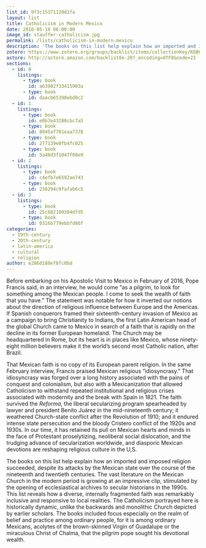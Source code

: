 ```yaml
---
list_id: 0f3c15371120d1fa
layout: list
title: Catholicism in Modern Mexico
date: 2016-05-18 06:00:00
image_id: stauffer-catholicism.jpg
permalink: /lists/catholicism-in-modern-mexico
description: 'The books on this list help explain how an imported and imposed religion succeeded, despite attacks by the Mexican state over the course of the nineteenth and twentieth centuries, revealing how a diverse, internally fragmented faith was remarkably inclusive and responsive to local realities. The Catholicism portrayed here is historically dynamic, unlike the backwards and monolithic Church depicted by earlier scholars. The books included focus especially on the realm of belief and practice among ordinary people, acolytes of the brown-skinned Virgin of Guadalupe or the miraculous Christ of Chalma, to locate what Pope Francis has called Mexico’s religious “idiosyncrasy.”'
zotero: https://www.zotero.org/groups/backlist/items/collectionKey/K6B6WB4N
astore: http://astore.amazon.com/backlist0e-20?_encoding=UTF8&node=23
sections: 
  - id: 0
    listings:
      - type: book
        id: a63982f33415903a
      - type: book
        id: daacb65398ebd0c2
  - id: 1
    listings:
      - type: book
        id: e0b7e43280cbc7a5
      - type: book
        id: 8945af701eaa7378
      - type: book
        id: 277139e0fb4fc025
      - type: book
        id: 5a48d3f1047f08e9
  - id: 2
    listings:
      - type: book
        id: c4efb7e6592ae743
      - type: book
        id: 238294c9fafab6c5
  - id: 3
    listings:
      - type: book
        id: 25c882100304dfd5
      - type: book
        id: 0316b779ebbfd86f
categories:
  - 19th-century
  - 20th-century
  - latin-america
  - cultural
  - religion
author: e286d180ef8fc0bd
---
```

Before embarking on his Apostolic Visit to Mexico in February of 2016, Pope Francis said, in an interview, he would come “as a pilgrim, to look for something among the Mexican people. I come to seek the wealth of faith that you have.” The statement was notable for how it inverted our notions about the direction of religious influence between Europe and the Americas. If Spanish conquerors framed their sixteenth-century invasion of Mexico as a campaign to bring Christianity to Indians, the first Latin American head of the global Church came to Mexico in search of a faith that is rapidly on the decline in its former European homeland. The Church may be headquartered in Rome, but its heart is in places like Mexico, whose ninety-eight million believers make it the world’s second most Catholic nation, after Brazil.

That Mexican faith is no copy of its European parent religion. In the same February interview, Francis praised Mexican religious “idiosyncrasy.” That idiosyncrasy was forged over a long history associated with the pains of conquest and colonialism, but also with a Mexicanization that allowed Catholicism to withstand repeated institutional and religious crises associated with modernity and the break with Spain in 1821. The faith survived the _Reforma_, the liberal secularizing program spearheaded by lawyer and president Benito Juárez in the mid-nineteenth century; it weathered Church-state conflict after the Revolution of 1910; and it endured intense state persecution and the bloody Cristero conflict of the 1920s and 1930s. In our time, it has retained its pull on Mexican hearts and minds in the face of Protestant proselytizing, neoliberal social dislocation, and the trudging advance of secularization worldwide, and diasporic Mexican devotions are reshaping religious culture in the U,S.

The books on this list help explain how an imported and imposed religion succeeded, despite its attacks by the Mexican state over the course of the nineteenth and twentieth centuries. The vast literature on the Mexican Church in the modern period is growing at an impressive clip, stimulated by the opening of ecclesiastical archives to secular historians in the 1990s. This list reveals how a diverse, internally fragmented faith was remarkably inclusive and responsive to local realities. The Catholicism portrayed here is historically dynamic, unlike the backwards and monolithic Church depicted by earlier scholars. The books included focus especially on the realm of belief and practice among ordinary people, for it is among ordinary Mexicans, acolytes of the brown-skinned Virgin of Guadalupe or the miraculous Christ of Chalma, that the pilgrim pope sought his devotional wealth. 
